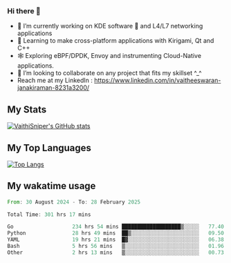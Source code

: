 ### Hi there 👋

- 🔭 I’m currently working on KDE software 💓 and L4/L7 networking applications 
- 📖 Learning to make cross-platform applications with Kirigami, Qt and C++
- 🕸️ Exploring eBPF/DPDK, Envoy and instrumenting Cloud-Native applications. 
- 👯 I’m looking to collaborate on any project that fits my skillset ^_^
- Reach me at my LinkedIn : https://www.linkedin.com/in/vaitheeswaran-janakiraman-8231a3200/

## My Stats
[![VaithiSniper's GitHub stats](https://github-readme-stats.vercel.app/api?username=VaithiSniper&hide=stars&theme=radical)](https://github.com/anuraghazra/github-readme-stats)

## My Top Languages

[![Top Langs](https://github-readme-stats.vercel.app/api/top-langs/?username=VaithiSniper&layout=compact)](https://github.com/anuraghazra/github-readme-stats)

## My wakatime usage

<!--START_SECTION:waka-->

```rust
From: 30 August 2024 - To: 28 February 2025

Total Time: 301 hrs 17 mins

Go                   234 hrs 54 mins ███████████████████▒░░░░░   77.40 %
Python               28 hrs 49 mins  ██▒░░░░░░░░░░░░░░░░░░░░░░   09.50 %
YAML                 19 hrs 21 mins  █▓░░░░░░░░░░░░░░░░░░░░░░░   06.38 %
Bash                 5 hrs 56 mins   ▒░░░░░░░░░░░░░░░░░░░░░░░░   01.96 %
Other                2 hrs 13 mins   ▒░░░░░░░░░░░░░░░░░░░░░░░░   00.73 %
```

<!--END_SECTION:waka-->
